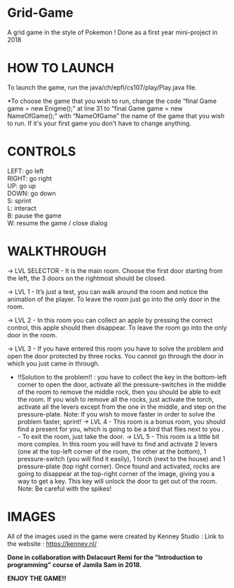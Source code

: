 # Grid-Game
A grid game in the style of Pokemon ! Done as a first year mini-project in 2018

# HOW TO LAUNCH

To launch the game, run the java/ch/epfl/cs107/play/Play.java file. 

*To choose the game that you wish to run, change the code “final Game game = new Enigme();” at line 31 to “final Game game = new NameOfGame();” with “NameOfGame” the name of the game that you wish to run. If it's your first game you don't have to change anything.

# CONTROLS

LEFT: go left   
RIGHT: go right   
UP: go up   
DOWN: go down   
S: sprint    
L: interact   
B: pause the game   
W: resume the game / close dialog   

# WALKTHROUGH

-> LVL SELECTOR - It is the main room. Choose the first door starting from the left, the 3 doors on the rightmost should be closed.

-> LVL 1 - It’s just a test, you can walk around the room and notice the animation of the player. To leave the room just go into the only door in the room.

-> LVL 2 - In this room you can collect an apple by pressing the correct control, this apple should then disappear. To leave the room go into the only door in the room.

-> LVL 3 - If you have entered this room you have to solve the problem and open the door protected by three rocks. You cannot go through the door in which you just came in through. 
  - !!Solution to the problem!! : you have to collect the key in the bottom-left corner to open the door, activate all the pressure-switches in the middle of the room to remove the middle rock, then you should be able to exit the room. If you wish to remove all the rocks, just activate the torch, activate all the levers except from the one in the middle, and step on the pressure-plate. Note: If you wish to move faster in order to solve the problem faster, sprint! -> LVL 4 - This room is a bonus room, you should find a present for you, which is going to be a bird that flies next to you . - To exit the room, just take the door. -> LVL 5 - This room is a little bit more complex. In this room you will have to find and activate 2 levers (one at the top-left corner of the room, the other at the bottom), 1 pressure-switch (you will find it easily), 1 torch (next to the house) and 1 pressure-plate (top right corner). Once found and activated, rocks are going to disappear at the top-right corner of the image, giving you a way to get a key. This key will unlock the door to get out of the room. Note: Be careful with the spikes!

# IMAGES

All of the images used in the game were created by Kenney Studio : Link to the website : https://kenney.nl/

**Done in collaboration with Delacourt Remi for the "Introduction to programming" course of Jamila Sam in 2018.**

**ENJOY THE GAME!!**
